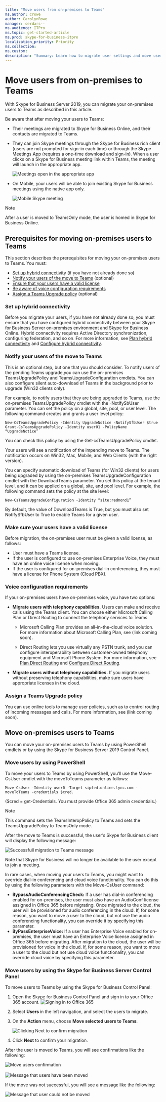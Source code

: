 ```yaml
---
title: "Move users from on-premises to Teams"
ms.author: crowe
author: CarolynRowe
manager: serdars--
ms.audience: ITPro
ms.topic: get-started-article
ms.prod: skype-for-business-itpro
localization_priority: Priority
ms.collection:
ms.custom: 
description: "Summary: Learn how to migrate user settings and move users to Teams."
---
```


# Move users from on-premises to Teams

With Skype for Business Server 2019, you can migrate your on-premises users to Teams as described in this article.

Be aware that after moving your users to Teams: 
 
- Their meetings are migrated to Skype for Business Online, and their contacts are migrated to Teams. 
- They can join Skype meetings through the Skype for Business rich client (users are not prompted for sign-in each time) or through the Skype Meetings App (requires a one-time download and sign-in). When a user clicks on a Skype for Business meeting link within Teams, the meeting will launch in the appropriate app.
 

    ![Meetings open in the appropriate app](../media/new-skype-or-teams-meeting.png)

- On Mobile, your users will be able to join existing Skype for Business meetings using the native app only.

    ![Mobile Skype meeting](../media/mobile-skype-meeting.png)

> [!NOTE]
> After a user is moved to TeamsOnly mode, the user is homed in Skype for Business Online.

## Prerequisites for moving on-premises users to Teams 

This section describes the prerequisites for moving your on-premises users to Teams. You must:
- [Set up hybrid connectivity](#set-up-hybrid-connectivity) (if you have not already done so)
- [Notify your users of the move to Teams](#notify-your-users-of-the-move-to-teams) (optional)
- [Ensure that your users have a valid license](#make-sure-your-users-have-a-valid-license)
- [Be aware of voice configuration requirements](#voice-configuration-requirements)
- [Assign a Teams Upgrade policy](#assign-a-teams-upgrade-policy) (optional)

### Set up hybrid connectivity
Before you migrate your users, if you have not already done so, you must ensure that you have configured hybrid connectivity between your Skype for Business Server on-premises environment and Skype for Business Online. Hybrid connectivity requires Active Directory synchronization, configuring federation, and so on. For more information, see [Plan hybrid connectivity](plan-hybrid-connectivity.md) and [Configure hybrid connectivity](configure-hybrid-connectivity.md).

### Notify your users of the move to Teams 
This is an optional step, but one that you should consider. To notify users of the pending Teams upgrade,you can use the on-premises TeamsUpgradePolicy and TeamsUpgradeConfiguration cmdlets. You can also configure silent auto-download of Teams in the background prior to upgrade (Win32 clients only). 

For example, to notify users that they are being upgraded to Teams, use the on-premises TeamsUpgradePolicy cmdlet with the -NotifySbUser parameter. You can set the policy on a global, site, pool, or user level. The following command creates and grants a user level policy:
 
```
New-CsTeamsUpgradePolicy -Identity UpgradeNotice -NotifySfbUser $true 
Grant-CsTeamsUpgradePolicy -Identity user01 -PolicyName “UpgradeNotice”
```

You can check this policy by using the Get-csTeamsUpgradePolicy cmdlet.

Your users will see a notification of the impending move to Teams. The notification occurs on Win32, Mac, Mobile, and Web Clients (with the right version).

You can specify automatic download of Teams (for Win32 clients) for users being upgraded by using the on-premises TeamsUpgradeConfiguration cmdlet with the DownloadTeams parameter. You set this policy at the tenant level, and it can be applied on a global, site, and pool level. For example, the following command sets the policy at the site level:

```
New-CsTeamsUpgradeConfiguration -Identity “site:redmond1” 
```

By default, the value of DownloadTeams is True, but you must also set NotifySfbUser to True to enable Teams for a given user. 

### Make sure your users have a valid license  
Before migration, the on-premises user must be given a valid license, as follows:

- 	User must have a Teams license.
-	If the user is configured to use on-premises Enterprise Voice, they must have an online voice license when moving. 
-	If the user is configured for on-premises dial-in conferencing, they must have a license for Phone System (Cloud PBX).

### Voice configuration requirements

If your on-premises users have on-premises voice, you have two options:

-  **Migrate users with telephony capabilities.** Users can make and receive calls using the Teams client.  You can choose either Microsoft Calling Plan or Direct Routing to connect the telephony services to Teams.  

    -  Microsoft Calling Plan provides an all-in-the-cloud voice solution. For more information about Microsoft Calling Plan, see (link coming soon). 
    
    -  Direct Routing lets you use virtually any PSTN trunk,  and you can configure interoperability between customer-owned telephony equipment and Microsoft Phone System.  For more information, see [Plan Direct Routing](https://docs.microsoft.com/en-us/MicrosoftTeams/direct-routing-plan) and [Configure Direct Routing](https://docs.microsoft.com/en-us/MicrosoftTeams/direct-routing-configure).

-  **Migrate users without telephony capabilities.** If you migrate users without preserving  telephony capabilities, make sure users have appropriate licenses in the cloud. 

### Assign a Teams Upgrade policy  
You can use online tools to manage user policies, such as to control routing of incoming messages and calls. For more information, see (link coming soon).

## Move on-premises users to Teams

You can move your on-premises users to Teams by using PowerShell cmdlets or by using the Skype for Business Server 2019 Control Panel.

### Move users by using PowerShell
To move your users to Teams by using PowerShell, you’ll use the Move-CsUser cmdlet with the moveToTeams parameter as follows:

```
Move-CsUser -Identity user0 -Target sipfed.online.lync.com -moveToTeams -credentials $cred. 
```

($cred = get-Credentials. You must provide Office 365 admin credentials.)

> [!NOTE]
> This command sets the TeamsInteropPolicy to Teams and sets the TeamsUpgradePolicy to TeamsOnly mode. 
 
After the move to Teams is successful, the user’s Skype for Business client will display the following message: 

![Successfull migration to Teams message](../media/teams-upgrade-complete-message.png)

Note that Skype for Business will no longer be available to the user except to join a meeting. 

In rare cases, when moving your users to Teams, you might want to override dial-in conferencing and cloud voice functionality. You can do this by using the following parameters with the Move-CsUser command:
- **BypassAudioConferencingCheck:** If a user has dial-in conferencing enabled for on-premises, the user must also have an AudioConf license assigned in Office 365 before migrating. Once migrated to the cloud, the user will be provisioned for audio conferencing in the cloud. If, for some reason, you want to move a user to the cloud, but not use the audio conferencing functionality, you can override it by specifying this parameter.
- **ByPassEnterpriseVoice:** If a user has Enterprise Voice enabled for on-premises, the user must have an Enterprise Voice license assigned in Office 365 before migrating. After migration to the cloud, the user will be provisioned for voice in the cloud. If, for some reason, you want to move a user to the cloud but not use cloud voice functionality, you can override cloud voice by specifying this parameter.
 
### Move users by using the Skype for Business Server Control Panel 

To move users to Teams by using the Skype for Business Control Panel:

1. Open the Skype for Business Control Panel and sign in to your Office 365 account.
    ![Signing in to Office 365](../media/sign-in-to-office-365.png)
    

2. Select **Users** in the left navigation, and select the users to migrate. 
     
3. On the **Action** menu, choose **Move selected users to Teams**. 

    ![Clicking Next to confirm migration](../media/migration-confirmation.png)
    
4. Click **Next** to confirm your migration. 

After the user is moved to Teams, you will see  confirmations like the following:

![Move users confirmation](../media/move-user-confirmation.png)
<br/><br/>
![Message that users have been moved](../media/users-moved-successfully.png)

If the move was not successful, you will see a message like the following:

![Message that user could not be moved](../media/users-not-moved.png)